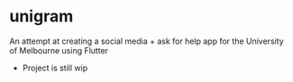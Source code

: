 # unigram

An attempt at creating a social media + ask for help app for the University of Melbourne using Flutter
- Project is still wip
